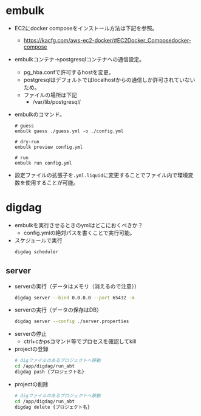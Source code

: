 # embulk
- EC2にdocker composeをインストール方法は下記を参照。
  - https://kacfg.com/aws-ec2-docker/#EC2Docker_Composedocker-compose
- embulkコンテナ→postgresqlコンテナへの通信設定。
  - pg_hba.confで許可するhostを変更。
  - postgresqlはデフォルトではlocalhostからの通信しか許可されていないため。
  - ファイルの場所は下記
    - /var/lib/postgresql/
- embulkのコマンド。

  ```embulk
  # guess
  embulk guess ./guess.yml -o ./config.yml

  # dry-run
  embulk preview config.yml

  # run
  embulk run config.yml
  ```
- 設定ファイルの拡張子を`.yml.liquid`に変更することでファイル内で環境変数を使用することが可能。

# digdag
- embulkを実行させるときのymlはどこにおくべきか？
  - config.ymlの絶対パスを書くことで実行可能。
- スケジュールで実行
  ```sh
  digdag scheduler
  ```
## server
- serverの実行（データはメモリ（消えるので注意））
  ```sh
  digdag server --bind 0.0.0.0 --port 65432 -m
  ```
- serverの実行（データの保存はDB）
  ```sh
  digdag server --config ./server.properties
  ```
- serverの停止
  - ctrl+cかpsコマンド等でプロセスを確認してkill
- projectの登録
  ```sh
  # digファイルのあるプロジェクトへ移動
  cd /app/digdag/run_abt
  digdag push {プロジェクト名}
  ```
- projectの削除
  ```sh
  # digファイルのあるプロジェクトへ移動
  cd /app/digdag/run_abt
  digdag delete {プロジェクト名}
  ```